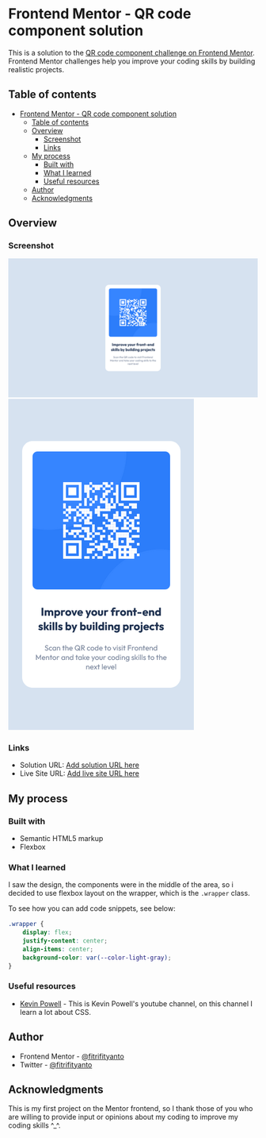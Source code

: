 # Frontend Mentor - QR code component solution

This is a solution to the [QR code component challenge on Frontend Mentor](https://www.frontendmentor.io/challenges/qr-code-component-iux_sIO_H). Frontend Mentor challenges help you improve your coding skills by building realistic projects. 

## Table of contents

- [Frontend Mentor - QR code component solution](#frontend-mentor---qr-code-component-solution)
  - [Table of contents](#table-of-contents)
  - [Overview](#overview)
    - [Screenshot](#screenshot)
    - [Links](#links)
  - [My process](#my-process)
    - [Built with](#built-with)
    - [What I learned](#what-i-learned)
    - [Useful resources](#useful-resources)
  - [Author](#author)
  - [Acknowledgments](#acknowledgments)


## Overview

### Screenshot

![on desktop](images/mysolution-desktop-QR-code-component.png)
![on mobile](images/mysolution-mobile-QR-code-component.png)


### Links

- Solution URL: [Add solution URL here](https://your-solution-url.com)
- Live Site URL: [Add live site URL here](https://your-live-site-url.com)

## My process

### Built with

- Semantic HTML5 markup
- Flexbox


### What I learned

I saw the design, the components were in the middle of the area, so i decided to use flexbox layout on the wrapper, which is the `.wrapper` class.

To see how you can add code snippets, see below:

```css
.wrapper {
    display: flex;
    justify-content: center;
    align-items: center;
    background-color: var(--color-light-gray);
}
```

### Useful resources

- [Kevin Powell](https://www.youtube.com/channel/UCJZv4d5rbIKd4QHMPkcABCw) - This is Kevin Powell's youtube channel, on this channel I learn a lot about CSS.


## Author

- Frontend Mentor - [@fitrifityanto](https://www.frontendmentor.io/profile/fitrifityanto)
- Twitter - [@fitrifityanto](https://www.twitter.com/fitrifityanto)


## Acknowledgments

This is my first project on the Mentor frontend, so I thank those of you who are willing to provide input or opinions about my coding to improve my coding skills ^_^.



